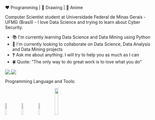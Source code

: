 :heart: Programming | :black_heart: Drawing | :green_heart: Anime
<p>
Computer Scientist student at Universidade Federal de Minas Gerais - UFMG (Brasil) - I love Data Science and trying to learn about Cyber Security.
</p>

- 📚 I'm currently learning Data Science and Data Mining using Python
- 🤝 I'm currently looking to collaborate on Data Science, Data Analysis and Data Mining projects
- ❓ Ask me about anything. I will try to help you as much as I can
- 🍀 Quote: "The only way to do great work is to love what you do"


<a href="https://github.com/anuraghazra/github-readme-stats">
  <img align = "center" src=https://github-readme-stats.vercel.app/api?username=Gabrielms-1&theme=buefy&show_icons=true" />
</a>
<a href="https://github.com/anuraghazra/github-readme-stats">
  <img align = "center" src="https://github-readme-stats.vercel.app/api/top-langs/?username=Gabrielms-1&theme=buefy&layout=compact&show_icons" />
</a>

Programming Language and Tools:
<p>
<code><img width="10%" src="https://www.vectorlogo.zone/logos/python/python-vertical.svg"></code>
<code><img width="10%" src="https://1.bp.blogspot.com/-RV-HrvfYVGg/XThtxkUd0JI/AAAAAAAAVuA/lbH0GXvHbVAS_QhWnB3Cr6C8Fr5Q795LwCLcBGAs/s1600/c%252B%252B.jpg"></code>
<code><img width="10%" src="https://requests.readthedocs.io/pt_BR/latest/_static/requests-sidebar.png"></code>
<code><img width="15%" src="https://upload.wikimedia.org/wikipedia/commons/thumb/1/10/CSS3_and_HTML5_logos_and_wordmarks.svg/1200px-CSS3_and_HTML5_logos_and_wordmarks.svg.png"></code>
</p>
